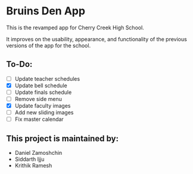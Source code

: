 # Bruins Den App

This is the revamped app for Cherry Creek High School.

It improves on the usability, appearance, and functionality of the previous versions of the app for the school.

## To-Do:
- [ ] Update teacher schedules
- [x] Update bell schedule
- [ ] Update finals schedule
- [ ] Remove side menu
- [x] Update faculty images
- [ ] Add new sliding images 
- [ ] Fix master calendar

## This project is maintained by:
* Daniel Zamoshchin
* Siddarth Ijju
* Krithik Ramesh


